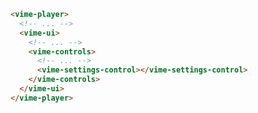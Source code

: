 ```html {7} title="example.html"
<vime-player>
  <!-- ... -->
  <vime-ui>
    <!-- ... -->
    <vime-controls>
      <!-- ... -->
      <vime-settings-control></vime-settings-control>
    </vime-controls>
  </vime-ui>
</vime-player>
```
